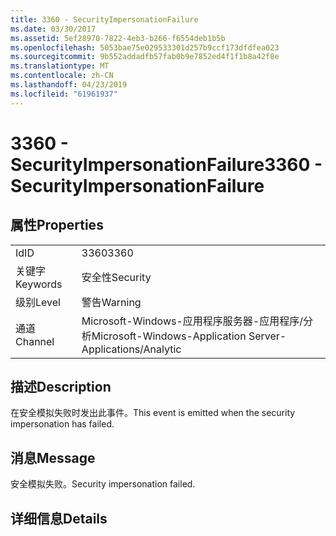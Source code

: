 ```yaml
---
title: 3360 - SecurityImpersonationFailure
ms.date: 03/30/2017
ms.assetid: 5ef28970-7822-4eb3-b266-f6554deb1b5b
ms.openlocfilehash: 5053bae75e029533301d257b9ccf173dfdfea023
ms.sourcegitcommit: 9b552addadfb57fab0b9e7852ed4f1f1b8a42f8e
ms.translationtype: MT
ms.contentlocale: zh-CN
ms.lasthandoff: 04/23/2019
ms.locfileid: "61961937"
---
```

# <a name="3360---securityimpersonationfailure"></a><span data-ttu-id="4c4e2-102">3360 - SecurityImpersonationFailure</span><span class="sxs-lookup"><span data-stu-id="4c4e2-102">3360 - SecurityImpersonationFailure</span></span>
## <a name="properties"></a><span data-ttu-id="4c4e2-103">属性</span><span class="sxs-lookup"><span data-stu-id="4c4e2-103">Properties</span></span>  
  
|||  
|-|-|  
|<span data-ttu-id="4c4e2-104">Id</span><span class="sxs-lookup"><span data-stu-id="4c4e2-104">ID</span></span>|<span data-ttu-id="4c4e2-105">3360</span><span class="sxs-lookup"><span data-stu-id="4c4e2-105">3360</span></span>|  
|<span data-ttu-id="4c4e2-106">关键字</span><span class="sxs-lookup"><span data-stu-id="4c4e2-106">Keywords</span></span>|<span data-ttu-id="4c4e2-107">安全性</span><span class="sxs-lookup"><span data-stu-id="4c4e2-107">Security</span></span>|  
|<span data-ttu-id="4c4e2-108">级别</span><span class="sxs-lookup"><span data-stu-id="4c4e2-108">Level</span></span>|<span data-ttu-id="4c4e2-109">警告</span><span class="sxs-lookup"><span data-stu-id="4c4e2-109">Warning</span></span>|  
|<span data-ttu-id="4c4e2-110">通道</span><span class="sxs-lookup"><span data-stu-id="4c4e2-110">Channel</span></span>|<span data-ttu-id="4c4e2-111">Microsoft-Windows-应用程序服务器-应用程序/分析</span><span class="sxs-lookup"><span data-stu-id="4c4e2-111">Microsoft-Windows-Application Server-Applications/Analytic</span></span>|  
  
## <a name="description"></a><span data-ttu-id="4c4e2-112">描述</span><span class="sxs-lookup"><span data-stu-id="4c4e2-112">Description</span></span>  
 <span data-ttu-id="4c4e2-113">在安全模拟失败时发出此事件。</span><span class="sxs-lookup"><span data-stu-id="4c4e2-113">This event is emitted when the security impersonation has failed.</span></span>  
  
## <a name="message"></a><span data-ttu-id="4c4e2-114">消息</span><span class="sxs-lookup"><span data-stu-id="4c4e2-114">Message</span></span>  
 <span data-ttu-id="4c4e2-115">安全模拟失败。</span><span class="sxs-lookup"><span data-stu-id="4c4e2-115">Security impersonation failed.</span></span>  
  
## <a name="details"></a><span data-ttu-id="4c4e2-116">详细信息</span><span class="sxs-lookup"><span data-stu-id="4c4e2-116">Details</span></span>
